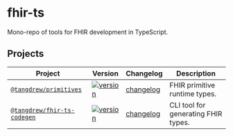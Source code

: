 # fhir-ts

Mono-repo of tools for FHIR development in TypeScript.

## Projects

| Project                                                   | Version                                                                                                                           | Changelog                                            | Description                         |
| --------------------------------------------------------- | --------------------------------------------------------------------------------------------------------------------------------- | ---------------------------------------------------- | ----------------------------------- |
| [`@tangdrew/primitives`](./packages/primitives)           | [![version](https://img.shields.io/npm/v/@tangdrew/primitives.svg)](https://www.npmjs.com/package/@tangdrew/primitives)           | [changelog](./packages/primitives/CHANGELOG.md)      | FHIR primitive runtime types.       |
| [`@tangdrew/fhir-ts-codegen`](./packages/fhir-ts-codegen) | [![version](https://img.shields.io/npm/v/@tangdrew/fhir-ts-codegen.svg)](https://www.npmjs.com/package/@tangdrew/fhir-ts-codegen) | [changelog](./packages/fhir-ts-codegen/CHANGELOG.md) | CLI tool for generating FHIR types. |
